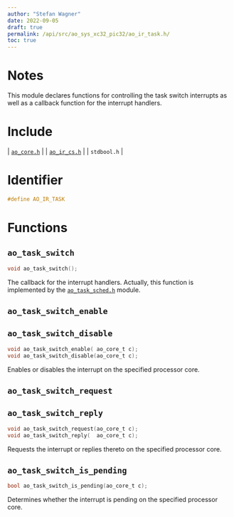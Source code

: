 ```yaml
---
author: "Stefan Wagner"
date: 2022-09-05
draft: true
permalink: /api/src/ao_sys_xc32_pic32/ao_ir_task.h/
toc: true
---
```


# Notes

This module declares functions for controlling the task switch interrupts as well as a callback function for the interrupt handlers.

# Include

| [`ao_core.h`](ao_core.h.md) |
| [`ao_ir_cs.h`](ao_ir_cs.h.md) |
| `stdbool.h` |

# Identifier

```c
#define AO_IR_TASK
```

# Functions

## `ao_task_switch`

```c
void ao_task_switch();
```

The callback for the interrupt handlers. Actually, this function is implemented by the [`ao_task_sched.h`](../ao_sys/ao_task_sched.h.md) module.

## `ao_task_switch_enable`
## `ao_task_switch_disable`

```c
void ao_task_switch_enable( ao_core_t c);
void ao_task_switch_disable(ao_core_t c);
```

Enables or disables the interrupt on the specified processor core.

## `ao_task_switch_request`
## `ao_task_switch_reply`

```c
void ao_task_switch_request(ao_core_t c);
void ao_task_switch_reply(  ao_core_t c);
```

Requests the interrupt or replies thereto on the specified processor core.

## `ao_task_switch_is_pending`

```c
bool ao_task_switch_is_pending(ao_core_t c);
```

Determines whether the interrupt is pending on the specified processor core.
